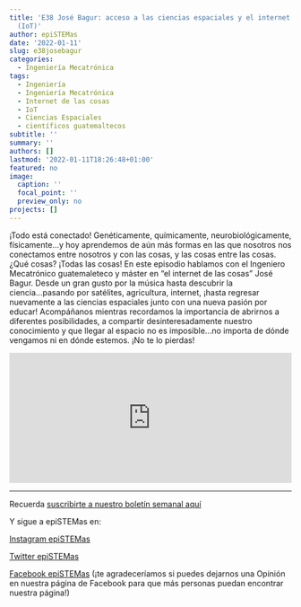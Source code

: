 ```yaml
---
title: 'E38 José Bagur: acceso a las ciencias espaciales y el internet de las cosas
  (IoT)'
author: epiSTEMas
date: '2022-01-11'
slug: e38josebagur
categories:
  - Ingeniería Mecatrónica
tags:
  - Ingeniería
  - Ingeniería Mecatrónica
  - Internet de las cosas
  - IoT
  - Ciencias Espaciales
  - científicos guatemaltecos
subtitle: ''
summary: ''
authors: []
lastmod: '2022-01-11T18:26:48+01:00'
featured: no
image:
  caption: ''
  focal_point: ''
  preview_only: no
projects: []
---
```


¡Todo está conectado! Genéticamente, químicamente, neurobiológicamente, físicamente...y hoy aprendemos de aún más formas en las que nosotros nos conectamos entre nosotros y con las cosas, y las cosas entre las cosas. ¿Qué cosas? ¡Todas las cosas! En este episodio hablamos con el Ingeniero Mecatrónico guatemaleteco y máster en “el internet de las cosas” José Bagur. Desde un gran gusto por la música hasta descubrir la ciencia...pasando por satélites, agricultura, internet, ¡hasta regresar nuevamente a las ciencias espaciales junto con una nueva pasión por educar! Acompáñanos mientras recordamos la importancia de abrirnos a diferentes posibilidades, a compartir desinteresadamente nuestro conocimiento y que llegar al espacio no es imposible...no importa de dónde vengamos ni en dónde estemos. ¡No te lo pierdas!

<iframe src="https://open.spotify.com/embed/episode/32tx5StW7BGbDM5GY4Uc9M?utm_source=generator" width="100%" height="232" frameBorder="0" allowfullscreen="" allow="autoplay; clipboard-write; encrypted-media; fullscreen; picture-in-picture"></iframe>

- - - - -

Recuerda [suscribirte a nuestro boletín semanal aquí](http://eepurl.com/hyEnr1)

Y sigue a epiSTEMas en:

[Instagram epiSTEMas](https://www.instagram.com/epistemas/)  

[Twitter epiSTEMas](https://twitter.com/epiSTEMas_Pod)

[Facebook epiSTEMas](https://www.facebook.com/epiSTEMasPod) (¡te agradeceríamos si puedes dejarnos una Opinión en nuestra página de Facebook para que más personas puedan encontrar nuestra página!)
